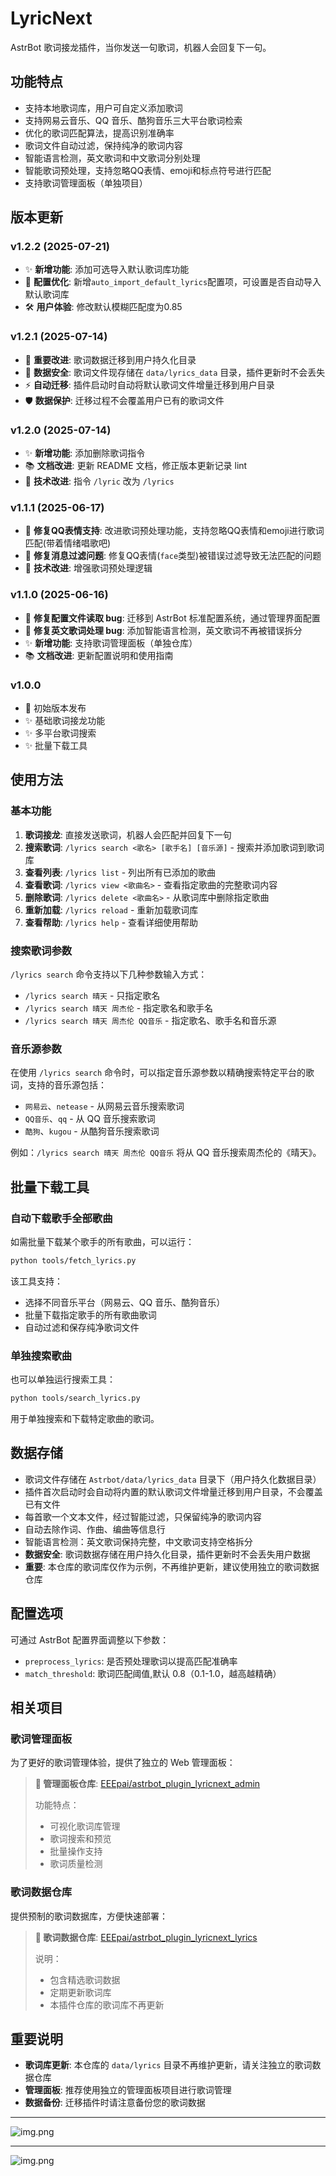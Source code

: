 # LyricNext

AstrBot 歌词接龙插件，当你发送一句歌词，机器人会回复下一句。

## 功能特点

- 支持本地歌词库，用户可自定义添加歌词
- 支持网易云音乐、QQ 音乐、酷狗音乐三大平台歌词检索
- 优化的歌词匹配算法，提高识别准确率
- 歌词文件自动过滤，保持纯净的歌词内容
- 智能语言检测，英文歌词和中文歌词分别处理
- 智能歌词预处理，支持忽略QQ表情、emoji和标点符号进行匹配
- 支持歌词管理面板（单独项目）

## 版本更新

### v1.2.2 (2025-07-21)

- ✨ **新增功能**: 添加可选导入默认歌词库功能
- 🔧 **配置优化**: 新增`auto_import_default_lyrics`配置项，可设置是否自动导入默认歌词库
- 🛠️ **用户体验**: 修改默认模糊匹配度为0.85

### v1.2.1 (2025-07-14)

- 🔄 **重要改进**: 歌词数据迁移到用户持久化目录
- 📁 **数据安全**: 歌词文件现存储在 `data/lyrics_data` 目录，插件更新时不会丢失
- ⚡ **自动迁移**: 插件启动时自动将默认歌词文件增量迁移到用户目录
- 🛡️ **数据保护**: 迁移过程不会覆盖用户已有的歌词文件

### v1.2.0 (2025-07-14)

- ✨ **新增功能**: 添加删除歌词指令
- 📚 **文档改进**: 更新 README 文档，修正版本更新记录 lint
- 🔧 **技术改进**: 指令 `/lyric` 改为 `/lyrics`

### v1.1.1 (2025-06-17)
- 🐛 **修复QQ表情支持**: 改进歌词预处理功能，支持忽略QQ表情和emoji进行歌词匹配(带着情绪唱歌吧)
- 🐛 **修复消息过滤问题**: 修复QQ表情(`face`类型)被错误过滤导致无法匹配的问题
- 🔧 **技术改进**: 增强歌词预处理逻辑

### v1.1.0 (2025-06-16)

- 🐛 **修复配置文件读取 bug**: 迁移到 AstrBot 标准配置系统，通过管理界面配置
- 🐛 **修复英文歌词处理 bug**: 添加智能语言检测，英文歌词不再被错误拆分
- ✨ **新增功能**: 支持歌词管理面板（单独仓库）
- 📚 **文档改进**: 更新配置说明和使用指南

### v1.0.0

- 🎉 初始版本发布
- ✨ 基础歌词接龙功能
- ✨ 多平台歌词搜索
- ✨ 批量下载工具

## 使用方法

### 基本功能

1. **歌词接龙**: 直接发送歌词，机器人会匹配并回复下一句
2. **搜索歌词**: `/lyrics search <歌名> [歌手名] [音乐源]` - 搜索并添加歌词到歌词库
3. **查看列表**: `/lyrics list` - 列出所有已添加的歌曲
4. **查看歌词**: `/lyrics view <歌曲名>` - 查看指定歌曲的完整歌词内容
5. **删除歌词**: `/lyrics delete <歌曲名>` - 从歌词库中删除指定歌曲
6. **重新加载**: `/lyrics reload` - 重新加载歌词库
7. **查看帮助**: `/lyrics help` - 查看详细使用帮助

### 搜索歌词参数

`/lyrics search` 命令支持以下几种参数输入方式：

- `/lyrics search 晴天` - 只指定歌名
- `/lyrics search 晴天 周杰伦` - 指定歌名和歌手名  
- `/lyrics search 晴天 周杰伦 QQ音乐` - 指定歌名、歌手名和音乐源

### 音乐源参数

在使用 `/lyrics search` 命令时，可以指定音乐源参数以精确搜索特定平台的歌词，支持的音乐源包括：

- `网易云`、`netease` - 从网易云音乐搜索歌词
- `QQ音乐`、`qq` - 从 QQ 音乐搜索歌词
- `酷狗`、`kugou` - 从酷狗音乐搜索歌词

例如：`/lyrics search 晴天 周杰伦 QQ音乐` 将从 QQ 音乐搜索周杰伦的《晴天》。

## 批量下载工具

### 自动下载歌手全部歌曲

如需批量下载某个歌手的所有歌曲，可以运行：

```bash
python tools/fetch_lyrics.py
```

该工具支持：

- 选择不同音乐平台（网易云、QQ 音乐、酷狗音乐）
- 批量下载指定歌手的所有歌曲歌词
- 自动过滤和保存纯净歌词文件

### 单独搜索歌曲

也可以单独运行搜索工具：

```bash
python tools/search_lyrics.py
```

用于单独搜索和下载特定歌曲的歌词。

## 数据存储

- 歌词文件存储在 `Astrbot/data/lyrics_data` 目录下（用户持久化数据目录）
- 插件首次启动时会自动将内置的默认歌词文件增量迁移到用户目录，不会覆盖已有文件
- 每首歌一个文本文件，经过智能过滤，只保留纯净的歌词内容
- 自动去除作词、作曲、编曲等信息行
- 智能语言检测：英文歌词保持完整，中文歌词支持空格拆分
- **数据安全**: 歌词数据存储在用户持久化目录，插件更新时不会丢失用户数据
- **重要**: 本仓库的歌词库仅作为示例，不再维护更新，建议使用独立的歌词数据仓库

## 配置选项

可通过 AstrBot 配置界面调整以下参数：

- `preprocess_lyrics`: 是否预处理歌词以提高匹配准确率
- `match_threshold`: 歌词匹配阈值,默认 0.8（0.1-1.0，越高越精确）

## 相关项目

### 歌词管理面板

为了更好的歌词管理体验，提供了独立的 Web 管理面板：

> **📝 管理面板仓库**: [EEEpai/astrbot_plugin_lyricnext_admin](https://github.com/EEEpai/astrbot_plugin_lyricnext_admin)
>
> 功能特点：
>
> - 可视化歌词库管理
> - 歌词搜索和预览
> - 批量操作支持
> - 歌词质量检测

### 歌词数据仓库

提供预制的歌词数据库，方便快速部署：

> **🎵 歌词数据仓库**: [EEEpai/astrbot_plugin_lyricnext_lyrics](https://github.com/EEEpai/astrbot_plugin_lyricnext_lyrics)
>
> 说明：
>
> - 包含精选歌词数据
> - 定期更新歌词库
> - 本插件仓库的歌词库不再更新

## 重要说明

- **歌词库更新**: 本仓库的 `data/lyrics` 目录不再维护更新，请关注独立的歌词数据仓库
- **管理面板**: 推荐使用独立的管理面板项目进行歌词管理
- **数据备份**: 迁移插件时请注意备份您的歌词数据

---

![img.png](.github/img.png)

---

![img.png](.github/img_1.png)
